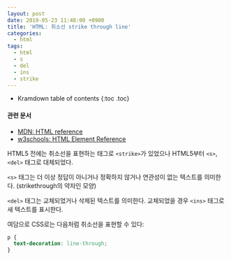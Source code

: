 ```yaml
---
layout: post
date: 2019-05-23 11:48:00 +0900
title: 'HTML: 취소선 strike through line'
categories:
  - html
tags:
  - html
  - s
  - del
  - ins
  - strike
---
```


* Kramdown table of contents
{:toc .toc}

#### 관련 문서

- [MDN: HTML reference](https://developer.mozilla.org/ko/docs/Web/HTML/Reference)
- [w3schools: HTML Element Reference](https://www.w3schools.com/tags/default.asp)

HTML5 전에는 취소선을 표현하는 태그로 `<strike>`가 있었으나 HTML5부터 `<s>`, `<del>` 태그로 대체되었다.

`<s>` 태그는 더 이상 정답이 아니거나 정확하지 않거나 연관성이 없는 텍스트를 의미한다. (strikethrough의 약자인 모양)

`<del>` 태그는 교체되었거나 삭제된 텍스트를 의미한다. 교체되었을 경우 `<ins>` 태그로 새 텍스트를 표시한다.

여담으로 CSS로는 다음처럼 취소선을 표현할 수 있다:

```css
p {
  text-decoration: line-through;
}
```
